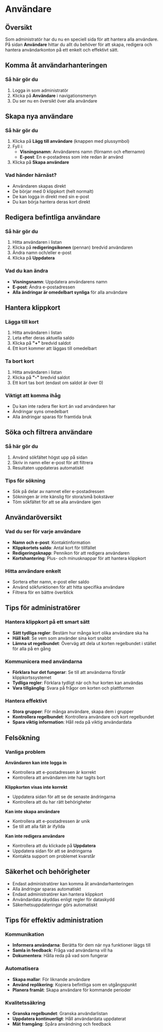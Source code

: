 # Användare

## Översikt

Som administratör har du nu en speciell sida för att hantera alla användare. På sidan **Användare** hittar du allt du behöver för att skapa, redigera och hantera användarkonton på ett enkelt och effektivt sätt.

## Komma åt användarhanteringen

### Så här gör du
1. Logga in som administratör
2. Klicka på **Användare** i navigationsmenyn
3. Du ser nu en översikt över alla användare

## Skapa nya användare

### Så här gör du
1. Klicka på **Lägg till användare** (knappen med plussymbol)
2. Fyll i:
   - **Visningsnamn**: Användarens namn (förnamn och efternamn)
   - **E-post**: En e-postadress som inte redan är använd
3. Klicka på **Skapa användare**

### Vad händer härnäst?
- Användaren skapas direkt
- De börjar med 0 klippkort (helt normalt)
- De kan logga in direkt med sin e-post
- Du kan börja hantera deras kort direkt

## Redigera befintliga användare

### Så här gör du
1. Hitta användaren i listan
2. Klicka på **redigeringsikonen** (pennan) bredvid användaren
3. Ändra namn och/eller e-post
4. Klicka på **Uppdatera**

### Vad du kan ändra
- **Visningsnamn**: Uppdatera användarens namn
- **E-post**: Ändra e-postadressen
- **Alla ändringar är omedelbart synliga** för alla användare

## Hantera klippkort

### Lägga till kort
1. Hitta användaren i listan
2. Leta efter deras aktuella saldo
3. Klicka på **"+"** bredvid saldot
4. Ett kort kommer att läggas till omedelbart

### Ta bort kort
1. Hitta användaren i listan
2. Klicka på **"-"** bredvid saldot
3. Ett kort tas bort (endast om saldot är över 0)

### Viktigt att komma ihåg
- Du kan inte radera fler kort än vad användaren har
- Ändringar syns omedelbart
- Alla ändringar sparas för framtida bruk

## Söka och filtrera användare

### Så här gör du
1. Använd sökfältet högst upp på sidan
2. Skriv in namn eller e-post för att filtrera
3. Resultaten uppdateras automatiskt

### Tips för sökning
- Sök på delar av namnet eller e-postadressen
- Sökningen är inte känslig för stora/små bokstäver
- Töm sökfältet för att se alla användare igen

## Användaröversikt

### Vad du ser för varje användare
- **Namn och e-post**: Kontaktinformation
- **Klippkortets saldo**: Antal kort för tillfället
- **Redigeringsknapp**: Pennikon för att redigera användaren
- **Kortshantering**: Plus- och minusknappar för att hantera klippkort

### Hitta användare enkelt
- Sortera efter namn, e-post eller saldo
- Använd sökfunktionen för att hitta specifika användare
- Filtrera för en bättre överblick

## Tips för administratörer

### Hantera klippkort på ett smart sätt
- **Sätt tydliga regler**: Bestäm hur många kort olika användare ska ha
- **Håll koll**: Se vem som använder sina kort snabbt
- **Lämna ut regelbundet**: Överväg att dela ut korten regelbundet i stället för alla på en gång

### Kommunicera med användarna
- **Förklara hur det fungerar**: Se till att användarna förstår klippkortssystemet
- **Tydliga regler**: Förklara tydligt när och hur korten kan användas
- **Vara tillgänglig**: Svara på frågor om korten och plattformen

### Hantera effektivt
- **Stora grupper**: För många användare, skapa dem i grupper
- **Kontrollera regelbundet**: Kontrollera användare och kort regelbundet
- **Spara viktig information**: Håll reda på viktig användardata

## Felsökning

### Vanliga problem
**Användaren kan inte logga in**
- Kontrollera att e-postadressen är korrekt
- Kontrollera att användaren inte har tagits bort

**Klippkorten visas inte korrekt**
- Uppdatera sidan för att se de senaste ändringarna
- Kontrollera att du har rätt behörigheter

**Kan inte skapa användare**
- Kontrollera att e-postadressen är unik
- Se till att alla fält är ifyllda

**Kan inte redigera användare**
- Kontrollera att du klickade på **Uppdatera**
- Uppdatera sidan för att se ändringarna
- Kontakta support om problemet kvarstår

## Säkerhet och behörigheter

- Endast administratörer kan komma åt användarhanteringen
- Alla ändringar sparas automatiskt
- Endast administratörer kan hantera klippkort
- Användardata skyddas enligt regler för dataskydd
- Säkerhetsuppdateringar görs automatiskt

## Tips för effektiv administration

### Kommunikation
- **Informera användarna**: Berätta för dem när nya funktioner läggs till
- **Samla in feedback**: Fråga vad användarna vill ha
- **Dokumentera**: Hålla reda på vad som fungerar

### Automatisera
- **Skapa mallar**: För liknande användare
- **Använd replikering**: Kopiera befintliga som en utgångspunkt
- **Planera framåt**: Skapa användare för kommande perioder

### Kvalitetssäkring
- **Granska regelbundet**: Granska användarlistan
- **Uppdatera kontinuerligt**: Håll användardata uppdaterat
- **Mät framgång**: Spåra användning och feedback
